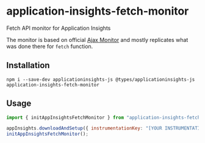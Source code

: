 # application-insights-fetch-monitor
Fetch API monitor for Application Insights

The monitor is based on official [Ajax Monitor](https://github.com/Microsoft/ApplicationInsights-JS/blob/master/JavaScript/JavaScriptSDK/ajax/ajax.ts) and mostly replicates what was done there for `fetch` function.
## Installation

```
npm i --save-dev applicationinsights-js @types/applicationinsights-js application-insights-fetch-monitor
```
## Usage

```js
import { initAppInsightsFetchMonitor } from "application-insights-fetch-monitor";

appInsights.downloadAndSetup({ instrumentationKey: "[YOUR INSTRUMENTATION KEY]" });
initAppInsightsFetchMonitor();
```
